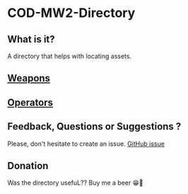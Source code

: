 # COD-MW2-Directory

## What is it?

A directory that helps with locating assets.

## [Weapons](https://itsnatoriousb.github.io/BlackOpsColdWar-Asset-Directory/weapons/)

## [Operators](https://itsnatoriousb.github.io/BlackOpsColdWar-Asset-Directory/operators/)

## Feedback, Questions or Suggestions ?
Please, don't hesitate to create an issue.
[GitHub issue](https://github.com/ItsNatoriousB/COD-MW2-Directory/issues/new)

## Donation

Was the directory usefuL?? Buy me a beer 😁🍺
